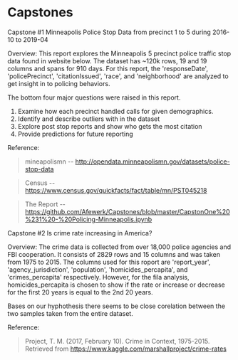 

# Capstones 
Capstone #1 Minneapolis Police Stop Data from precinct 1 to 5 during 2016-10 to 2019-04

Overview: This report explores the Minneapolis 5 precinct police traffic stop data found in website below. The dataset has ~120k rows, 19 and 19 columns and spans for 910 days. For this report, the 'responseDate', 'policePrecinct', 'citationIssued', 'race', and 'neighborhood' are analyzed to get insight in to policing behaviors. 

The bottom four major questions were raised in this report.

  1. Examine how each precinct handled calls for given demographics.
  2. Identify and describe outliers with in the dataset
  3. Explore post stop reports and show who gets the most citation
  4. Provide predictions for future reporting
  
  
  Reference:

  > mineapolismn -- http://opendata.minneapolismn.gov/datasets/police-stop-data
  
  > Census --  https://www.census.gov/quickfacts/fact/table/mn/PST045218

  > The Report -- https://github.com/Afewerk/Capstones/blob/master/CapstonOne%20%231%20-%20Policing-Minneapolis.ipynb

Capstone #2 Is crime rate increasing in America?

Overview: The crime data is collected from over 18,000 police agencies and FBI cooperation. It consists of 2829 rows and 15 columns and was taken from 1975 to 2015. The columns used for this roport are 'report_year', 'agency_jurisdiction', 'population', 'homicides_percapita', and 'crimes_percapita' respectively. However, for the fila analysis, homicides_percapita is chosen to show if the rate or increase or decrease for the first 20 years is equal to the 2nd 20 years. 

Bases on our hyphothesis there seems to be close corelation between the two samples taken from the entire dataset.

Reference:

> Project, T. M. (2017, February 10). Crime in Context, 1975-2015. Retrieved from https://www.kaggle.com/marshallproject/crime-rates
